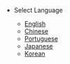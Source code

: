 <!-- _navbar.md -->

* Select Language

    * [English](/)
    * [Chinese](/translations/cn/)
    * [Portuguese](/translations/pt-br/)
    * [Japanese](/translations/ja-jp/)
    * [Korean](/translations/ko/)
